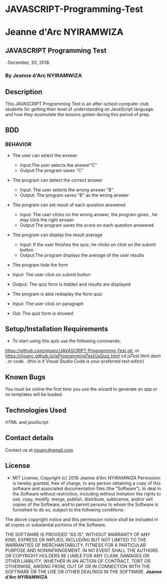 # JAVASCRIPT-Programming-Test
# Jeanne d'Arc NYIRAMWIZA
## JAVASCRIPT Programming Test
. December, 20, 2018.
### By **Jeanne d'Arc NYIRAMWIZA**
## Description
This JAVASCRIPT Programming Test is an after-school computer club students for getting their level of understanding on JavaScript language. and how they assimulate the lessons gotten during this period of prep.
## BDD
### BEHAVIOR
* The user can select the answer
  * Input:The user selects the answer"C"
  * Output:The program saves "C"
  
* The program can detect the correct answer
  * Input: The user selects the wrong answer "B"
  * Output: The program saves "B" as the wrong answer

* The program can set result of each question answered
  * Input: The user clicks on the wrong answer, the program gives , he may click the right answer
  * Output:The program saves the score on each question answered
* The program can display the result average
  * Input: If the user finishes the quiz, he clicks on click on the submit button
  * Output:The program displays the average of the user results
* The program hide the form
 * Input: The user click on submit button
 * Output: The quiz form is hidden and results are displayed
* The program is able redisplay the form quiz
 * Input: The user click on paragraph
 * Out: The quiz form is showed

## Setup/Installation Requirements
* To start using this quiz use the following commands:

https://github.com/njoanc/JAVASCRIPT-Programming-Test.git, or https://njoanc.github.io/jsProgrammingTest/JsQuiz.html
cd jsTest.html atom .  or 
code . (this is if Visual Studio Code is your preferred text editor)
## Known Bugs
You must be online the first time you use the wizard to generate an app or no templates will be loaded.
## Technologies Used
HTML and javaScript
## Contact details
Contact us at njoanc@gmail.com
## License
* MIT License, 
Copyright (c) 2018 Jeanne d'Arc NYIRAMWIZA 
Permission is hereby granted, free of charge, to any person obtaining a copy of this software and associated documentation files (the "Software"), to deal in the Software without restriction, including without limitation the rights to use, copy, modify, merge, publish, distribute, sublicense, and/or sell copies of the Software, and to permit persons to whom the Software is furnished to do so, subject to the following conditions:

The above copyright notice and this permission notice shall be included in all copies or substantial portions of the Software.

THE SOFTWARE IS PROVIDED "AS IS", WITHOUT WARRANTY OF ANY KIND, EXPRESS OR IMPLIED, INCLUDING BUT NOT LIMITED TO THE WARRANTIES OF MERCHANTABILITY, FITNESS FOR A PARTICULAR PURPOSE AND NONINFRINGEMENT. IN NO EVENT SHALL THE AUTHORS OR COPYRIGHT HOLDERS BE LIABLE FOR ANY CLAIM, DAMAGES OR OTHER LIABILITY, WHETHER IN AN ACTION OF CONTRACT, TORT OR OTHERWISE, ARISING FROM, OUT OF OR IN CONNECTION WITH THE SOFTWARE OR THE USE OR OTHER DEALINGS IN THE SOFTWARE.
**Jeanne d'Arc NYIRAMWIZA**
